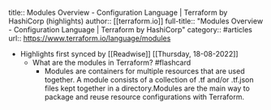 title:: Modules Overview - Configuration Language | Terraform by HashiCorp (highlights)
author:: [[terraform.io]]
full-title:: "Modules Overview - Configuration Language | Terraform by HashiCorp"
category:: #articles
url:: https://www.terraform.io/language/modules

- Highlights first synced by [[Readwise]] [[Thursday, 18-08-2022]]
	- What are the modules in Terraform? #flashcard
		- Modules are containers for multiple resources that are used together. A module
		  consists of a collection of .tf and/or .tf.json files kept together in a
		  directory.Modules are the main way to package and reuse resource configurations with
		  Terraform.